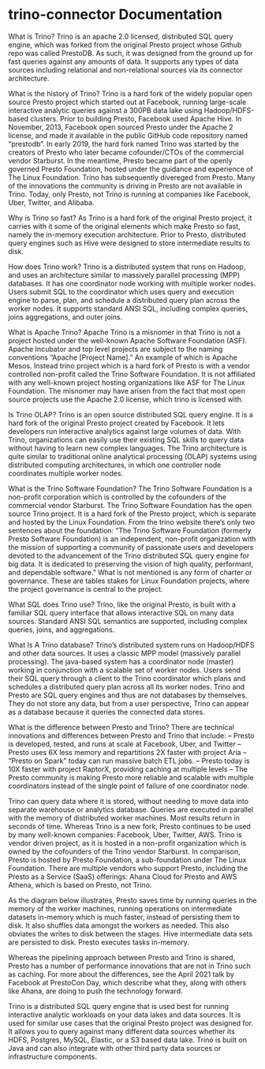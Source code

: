 # trino-connector Documentation

What is Trino?
Trino is an apache 2.0 licensed, distributed SQL query engine, which was forked from the original Presto project whose Github repo was called PrestoDB. As such, it was designed from the ground up for fast queries against any amounts of data. It supports any types of data sources including relational and non-relational sources via its connector architecture.

What is the history of Trino?
Trino is a hard fork of the widely popular open source Presto project which started out at Facebook, running large-scale interactive analytic queries against a 300PB data lake using Hadoop/HDFS-based clusters. Prior to building Presto, Facebook used Apache Hive. In November, 2013, Facebook open sourced Presto under the Apache 2 license, and made it available in the public GitHub code repository named “prestodb”. In early 2019, the hard fork named Trino was started by the creators of Presto who later became cofounder/CTOs of the commercial vendor Starburst. In the meantime, Presto became part of the openly governed Presto Foundation, hosted under the guidance and experience of The Linux Foundation. Trino has subsequently divereged from Presto. Many of the innovations the community is driving in Presto are not available in Trino. Today, only Presto, not Trino is running at companies like Facebook, Uber, Twitter, and Alibaba.

Why is Trino so fast?
As Trino is a hard fork of the original Presto project, it carries with it some of the original elements which make Presto so fast, namely the in-memory execution architecture. Prior to Presto, distributed query engines such as Hive were designed to store intermediate results to disk.

How does Trino work?
Trino is a distributed system that runs on Hadoop, and uses an architecture similar to massively parallel processing (MPP) databases. It has one coordinator node working with multiple worker nodes. Users submit SQL to the coordinator which uses query and execution engine to parse, plan, and schedule a distributed query plan across the worker nodes. It supports standard ANSI SQL, including complex queries, joins aggregations, and outer joins.

What is Apache Trino?
Apache Trino is a misnomer in that Trino is not a project hosted under the well-known Apache Software Foundation (ASF). Apache Incubator and top level projects are subject to the naming conventions “Apache [Project Name].” An example of which is Apache Mesos. Instead trino project which is a hard fork of Presto is with a vendor controlled non-profit called the Trino Software Foundation. It is not affiliated with any well-known project hosting organizations like ASF for The Linux Foundation. The misnomer may have arisen from the fact that most open source projects use the Apache 2.0 license, which trino is licensed with.

Is Trino OLAP?
Trino is an open source distributed SQL query engine. It is a hard fork of the original Presto project created by Facebook. It lets developers run interactive analytics against large volumes of data. With Trino, organizations can easily use their existing SQL skills to query data without having to learn new complex languages. The Trino architecture is quite similar to traditional online analytical processing (OLAP) systems using distributed computing architectures, in which one controller node coordinates multiple worker nodes.

What is the Trino Software Foundation?
The Trino Software Foundation is a non-profit corporation which is controlled by the cofounders of the commercial vendor Starburst. The Trino Software Foundation has the open source Trino project. It is a hard fork of the Presto project, which is separate and hosted by the Linux Foundation. From the trino website there’s only two sentences about the foundation: “The Trino Software Foundation (formerly Presto Software Foundation) is an independent, non-profit organization with the mission of supporting a community of passionate users and developers devoted to the advancement of the Trino distributed SQL query engine for big data. It is dedicated to preserving the vision of high quality, performant, and dependable software.” What is not mentioned is any form of charter or governance. These are tables stakes for Linux Foundation projects, where the project governance is central to the project.

What SQL does Trino use?
Trino, like the original Presto, is built with a familiar SQL query interface that allows interactive SQL on many data sources. Standard ANSI SQL semantics are supported, including complex queries, joins, and aggregations.

What Is A Trino database?
Trino’s distributed system runs on Hadoop/HDFS and other data sources. It uses a classic MPP model (massively parallel processing). The java-based system has a coordinator node (master) working in conjunction with a scalable set of worker nodes. Users send their SQL query through a client to the Trino coordinator which plans and schedules a distributed query plan across all its worker nodes. Trino and Presto are SQL query engines and thus are not databases by themselves. They do not store any data, but from a user perspective, Trino can appear as a database because it queries the connected data stores.

What is the difference between Presto and Trino?
There are technical innovations and differences between Presto and Trino that include:
– Presto is developed, tested, and runs at scale at Facebook, Uber, and Twitter
– Presto uses 6X less memory and repartitions 2X faster with project Aria
– “Presto on Spark” today can run massive batch ETL jobs.
– Presto today is 10X faster with project RaptorX, providing caching at multiple levels
– The Presto community is making Presto more reliable and scalable with multiple coordinators instead of the single point of failure of one coordinator node.  

Trino can query data where it is stored, without needing to move data into separate warehouse or analytics database. Queries are executed in parallel with the memory of distributed worker machines. Most results return in seconds of time. Whereas Trino is a new fork, Presto continues to be used by many well-known companies: Facebook, Uber, Twitter, AWS. Trino is vendor driven project, as it is hosted in a non-profit organization which is owned by the cofounders of the Trino vendor Starburst. In comparison, Presto is hosted by Presto Foundation, a sub-foundation under The Linux Foundation. There are multiple vendors who support Presto, including the Presto as a Service (SaaS) offerings: Ahana Cloud for Presto and AWS Athena, which is based on Presto, not Trino.

As the diagram below illustrates, Presto saves time by running queries in the memory of the worker machines, running operations on intermediate datasets in-memory which is much faster, instead of persisting them to disk. It also shuffles data amongst the workers as needed. This also obviates the writes to disk between the stages. Hive intermediate data sets are persisted to disk. Presto executes tasks in-memory.

Whereas the pipelining approach between Presto and Trino is shared, Presto has a number of performance innovations that are not in Trino such as caching.  For more about the differences, see the April 2021 talk by Facebook at PrestoCon Day, which describe what they, along with others like Ahana, are doing to push the technology forward.

Trino is a distributed SQL query engine that is used best for running interactive analytic workloads on your data lakes and data sources. It is used for similar use cases that the original Presto project was designed for. It allows you to query against many different data sources whether its HDFS, Postgres, MySQL, Elastic, or a S3 based data lake. Trino is built on Java and can also integrate with other third party data sources or infrastructure components.
